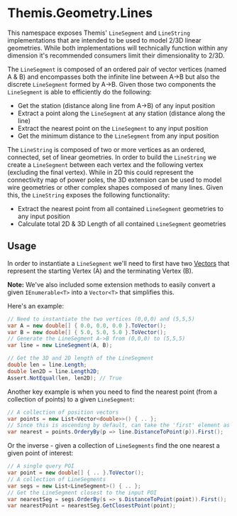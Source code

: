 # Themis.Geometry.Lines
This namespace exposes Themis' `LineSegment` and `LineString` implementations that are intended to be used to model 2/3D linear geometries.  While both implementations will technically function within any dimension it's recommended consumers limit their dimensionality to 2/3D.

The `LineSegment` is composed of an ordered pair of vector vertices (named A & B) and encompasses both the infinite line between A->B but also the discrete `LineSegment` formed by A->B.  Given those two components the `LineSegment` is able to efficiently do the following:
- Get the station (distance along line from A->B) of any input position
- Extract a point along the `LineSegment` at any station (distance along the line)
- Extract the nearest point on the `LineSegment` to any input position
- Get the minimum distance to the `LineSegment` from any input position

The `LineString` is composed of two or more vertices as an ordered, connected, set of linear geometries.  In order to build the `LineString` we create a `LineSegment` between each vertex and the following vertex (excluding the final vertex). While in 2D this could represent the connectivity map of power poles, the 3D extension can be used to model wire geometries or other complex shapes composed of many lines.  Given this, the `LineString` exposes the following functionality:
- Extract the nearest point from all contained `LineSegment` geometries to any input position
- Calculate total 2D & 3D Length of all contained `LineSegment` geometries
## Usage
In order to instantiate a `LineSegment` we'll need to first have two [Vectors](https://numerics.mathdotnet.com/api/MathNet.Numerics.LinearAlgebra/Vector%601.htm) that represent the starting Vertex (A) and the terminating Vertex (B).  

__Note:__ We've also included some extension methods to easily convert a given `IEnumerable<T>` into a `Vector<T>` that simplifies this.

Here's an example:

```csharp
// Need to instantiate the two vertices (0,0,0) and (5,5,5)
var A = new double[] { 0.0, 0.0, 0.0 }.ToVector();
var B = new double[] { 5.0, 5.0, 5.0 }.ToVector();
// Generate the LineSegment A->B from (0,0,0) to (5,5,5)
var line = new LineSegment(A, B);

// Get the 3D and 2D length of the LineSegment
double len = line.Length;
double len2D = line.Length2D;
Assert.NotEqual(len, len2D); // True
```
Another key example is when you need to find the nearest point (from a collection of points) to a given `LineSegment`:
```csharp
// A collection of position vectors
var points = new List<Vector<double>>() { .. };
// Since this is ascending by default, can take the 'first' element as nearest
var nearest = points.OrderyBy(p => line.DistanceToPoint(p)).First();
```
Or the inverse - given a collection of `LineSegments` find the one nearest a given point of interest:
```csharp
// A single query POI
var point = new double[] { .. }.ToVector();
// A collection of LineSegments
var segs = new List<LineSegment>() { .. };
// Get the LineSegment closest to the input POI
var nearestSeg = segs.OrderBy(s => s.DistanceToPoint(point)).First();
var nearestPoint = nearestSeg.GetClosestPoint(point);
```